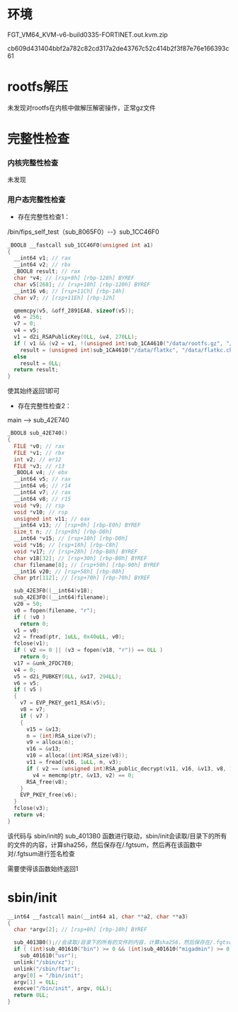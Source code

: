 # 环境

FGT_VM64_KVM-v6-build0335-FORTINET.out.kvm.zip

cb609d431404bbf2a782c82cd317a2de43767c52c414b2f3f87e76e166393c61

# rootfs解压

未发现对rootfs在内核中做解压解密操作，正常gz文件

# 完整性检查

### 内核完整性检查

未发现

### 用户态完整性检查

- 存在完整性检查1：

/bin/fips_self_test（sub_8065F0）--》sub_1CC46F0

```c
_BOOL8 __fastcall sub_1CC46F0(unsigned int a1)
{
  __int64 v1; // rax
  __int64 v2; // rbx
  _BOOL8 result; // rax
  char *v4; // [rsp+8h] [rbp-128h] BYREF
  char v5[268]; // [rsp+10h] [rbp-120h] BYREF
  __int16 v6; // [rsp+11Ch] [rbp-14h]
  char v7; // [rsp+11Eh] [rbp-12h]

  qmemcpy(v5, &off_2891EA8, sizeof(v5));
  v6 = 256;
  v7 = 0;
  v4 = v5;
  v1 = d2i_RSAPublicKey(0LL, &v4, 270LL);
  if ( v1 && (v2 = v1, !(unsigned int)sub_1CA4610("/data/rootfs.gz", "/data/rootfs.gz.chk", a1, v1)) )
    result = (unsigned int)sub_1CA4610("/data/flatkc", "/data/flatkc.chk", a1, v2) == 0;
  else
    result = 0LL;
  return result;
}
```

使其始终返回1即可

- 存在完整性检查2：

main --> sub_42E740

```c
_BOOL8 sub_42E740()
{
  FILE *v0; // rax
  FILE *v1; // rbx
  int v2; // er12
  FILE *v3; // r13
  _BOOL4 v4; // ebx
  __int64 v5; // rax
  __int64 v6; // r14
  __int64 v7; // rax
  __int64 v8; // r15
  void *v9; // rsp
  void *v10; // rsp
  unsigned int v11; // eax
  __int64 v13; // [rsp+0h] [rbp-E0h] BYREF
  size_t n; // [rsp+8h] [rbp-D8h]
  __int64 *v15; // [rsp+10h] [rbp-D0h]
  void *v16; // [rsp+18h] [rbp-C8h]
  void *v17; // [rsp+28h] [rbp-B8h] BYREF
  char v18[32]; // [rsp+30h] [rbp-B0h] BYREF
  char filename[8]; // [rsp+50h] [rbp-90h] BYREF
  __int16 v20; // [rsp+58h] [rbp-88h]
  char ptr[112]; // [rsp+70h] [rbp-70h] BYREF

  sub_42E3F0((__int64)v18);
  sub_42E3F0((__int64)filename);
  v20 = 50;
  v0 = fopen(filename, "r");
  if ( !v0 )
    return 0;
  v1 = v0;
  v2 = fread(ptr, 1uLL, 0x40uLL, v0);
  fclose(v1);
  if ( v2 <= 0 || (v3 = fopen(v18, "r")) == 0LL )
    return 0;
  v17 = &unk_2FDC7E0;
  v4 = 0;
  v5 = d2i_PUBKEY(0LL, &v17, 294LL);
  v6 = v5;
  if ( v5 )
  {
    v7 = EVP_PKEY_get1_RSA(v5);
    v8 = v7;
    if ( v7 )
    {
      v15 = &v13;
      n = (int)RSA_size(v7);
      v9 = alloca(n);
      v16 = &v13;
      v10 = alloca((int)RSA_size(v8));
      v11 = fread(v16, 1uLL, n, v3);
      if ( v2 == (unsigned int)RSA_public_decrypt(v11, v16, &v13, v8, 1LL) )
        v4 = memcmp(ptr, &v13, v2) == 0;
      RSA_free(v8);
    }
    EVP_PKEY_free(v6);
  }
  fclose(v3);
  return v4;
}
```

该代码与 sbin/init的 sub_4013B0 函数进行联动，sbin/init会读取/目录下的所有的文件的内容，计算sha256，然后保存在/.fgtsum，然后再在该函数中对/.fgtsum进行签名检查

需要使得该函数始终返回1

# sbin/init

```c
__int64 __fastcall main(__int64 a1, char **a2, char **a3)
{
  char *argv[2]; // [rsp+0h] [rbp-10h] BYREF

  sub_4013B0();//会读取/目录下的所有的文件的内容，计算sha256，然后保存在/.fgtsum中
  if ( (int)sub_401610("bin") >= 0 && (int)sub_401610("migadmin") >= 0 )
    sub_401610("usr");
  unlink("/sbin/xz");
  unlink("/sbin/ftar");
  argv[0] = "/bin/init";
  argv[1] = 0LL;
  execve("/bin/init", argv, 0LL);
  return 0LL;
}
```

